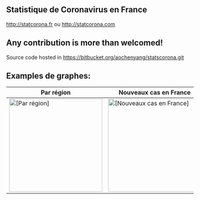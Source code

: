 ## Statistique de Coronavirus en France
<http://statcorona.fr> ou <http://statcorona.com> 

## Any contribution is more than welcomed!
Source code hosted in <https://bitbucket.org/aochenyang/statscorona.git>

## Examples de graphes:
| Par région | Nouveaux cas en France | Létalité mondiale |
| ------------- | ------------- | ------------- |
| <img src="https://i.imgur.com/Bfpz0Gx.png" alt="[Par région]" width="250"/> | <img src="https://i.imgur.com/B0hUBg9.png" alt="[Nouveaux cas en France]" width="250"/> | <img src="https://i.imgur.com/06rMdFz.png" alt="[Létalité mondiale]" width="250"/> |
